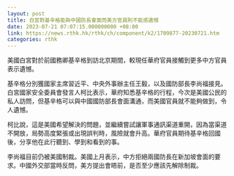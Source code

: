 ```yaml
---
layout: post
title: 白宮對基辛格能與中國防長會面而美方官員則不能感遺憾
date: 2023-07-21 07:07:15.000000000 +08:00
link: https://news.rthk.hk/rthk/ch/component/k2/1709877-20230721.htm
categories: rthk
---
```


美國白宮對於前國務卿基辛格到訪北京期間，較現任華府官員接觸到更多中方官員表示遺憾。

基辛格分別獲國家主席習近平、中央外事辦主任王毅，以及國防部長李尚福接見。白宮國家安全委員會發言人柯比表示，華府知悉基辛格的行程，今次是美國公民的私人訪問，但基辛格可以與中國國防部長會面溝通，而美國官員就不能夠做到，令人遺憾。

柯比說，這是美國希望解決的問題，並繼續嘗試讓軍事通訊渠道重開，因為當渠道不開放，局勢高度緊張或出現誤判時，風險就會升高。華府官員期待基辛格回國後，分享他在此行聽到、學到和看到的事。

李尚福目前仍被美國制裁。美國上月表示，中方拒絕兩國防長在新加坡會面的要求。中國外交部當時反問，美方提出會晤前，是否至少應該先解除制裁。

